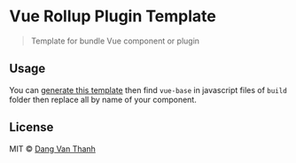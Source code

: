 # Vue Rollup Plugin Template

> Template for bundle Vue component or plugin

## Usage

You can [generate this template](https://github.com/dangvanthanh/vue-rollup-plugin/generate) then find `vue-base` in javascript files of `build` folder then replace all by name of your component.

## License

MIT © [Dang Van Thanh](https://dangthanh.org)
